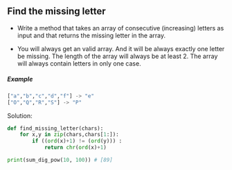 ## Find the missing letter

- Write a method that takes an array of consecutive (increasing) letters as input and that returns the missing letter in the array.

- You will always get an valid array. And it will be always exactly one letter be missing. The length of the array will always be at least 2.
The array will always contain letters in only one case.
##### Example  
```python            
["a","b","c","d","f"] -> "e"
["O","Q","R","S"] -> "P"
``` 
Solution:
```python
def find_missing_letter(chars): 
    for x,y in zip(chars,chars[1:]):
        if ((ord(x)+1) != (ord(y))) :
            return chr(ord(x)+1)

print(sum_dig_pow(10, 100)) # [89]
```